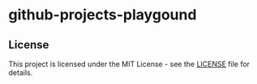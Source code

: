 # github-projects-playgound

## License

This project is licensed under the MIT License - see the [LICENSE](LICENSE) file for details.